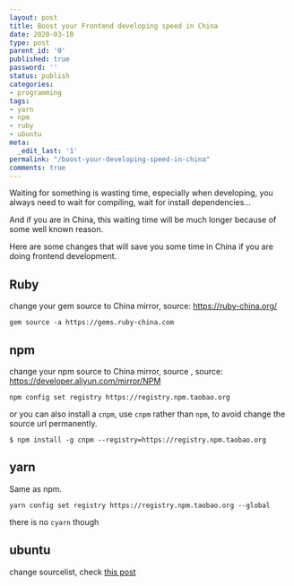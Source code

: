 ```yaml
---
layout: post
title: Boost your Frontend developing speed in China
date: 2020-03-10
type: post
parent_id: '0'
published: true
password: ''
status: publish
categories:
- programming
tags:
- yarn
- npm
- ruby
- ubuntu
meta:
  _edit_last: '1'
permalink: "/boost-your-developing-speed-in-china"
comments: true
---
```


Waiting for something is wasting time, especially when developing, you always need to wait for compiling, wait for install dependencies...

And if you are in China, this waiting time will be much longer because of some well known reason. 

Here are some changes that will save you some time in China if you are doing frontend development. 

## Ruby

change your gem source to China mirror, source: https://ruby-china.org/
```
gem source -a https://gems.ruby-china.com
```

## npm
change your npm source to China mirror, source , source: https://developer.aliyun.com/mirror/NPM
```
npm config set registry https://registry.npm.taobao.org
```

or you can also install a `cnpm`, use `cnpm` rather than `npm`, to avoid change the source url permanently.
```
$ npm install -g cnpm --registry=https://registry.npm.taobao.org
``` 

## yarn
Same as npm.

```
yarn config set registry https://registry.npm.taobao.org --global
```
there is no `cyarn` though

## ubuntu
change sourcelist, check [this post](https://momane.com/change-ubuntu-18.04-source-to-china-mirror)





